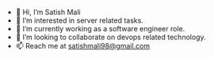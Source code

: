 - 👋 Hi, I’m Satish Mali
- 👀 I’m interested in server related tasks.
- 🌱 I’m currently working as a software engineer role.
- 💞️ I’m looking to collaborate on devops related technology.
- 📫 Reach me at satishmali98@gmail.com

<!---
satishkumarmali/satishkumarmali is a ✨ special ✨ repository because its `README.md` (this file) appears on your GitHub profile.
You can click the Preview link to take a look at your changes.
--->
